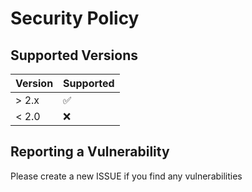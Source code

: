 # Security Policy

## Supported Versions

| Version | Supported          |
|---------| ------------------ |
| \> 2.x  | :white_check_mark: |
| < 2.0   | :x:                |

## Reporting a Vulnerability

Please create a new ISSUE if you find any vulnerabilities

